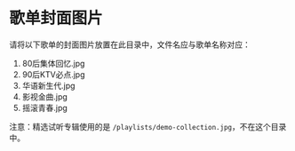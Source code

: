 # 歌单封面图片

请将以下歌单的封面图片放置在此目录中，文件名应与歌单名称对应：

1. 80后集体回忆.jpg
2. 90后KTV必点.jpg
3. 华语新生代.jpg
4. 影视金曲.jpg
5. 摇滚青春.jpg

注意：精选试听专辑使用的是 `/playlists/demo-collection.jpg`，不在这个目录中。